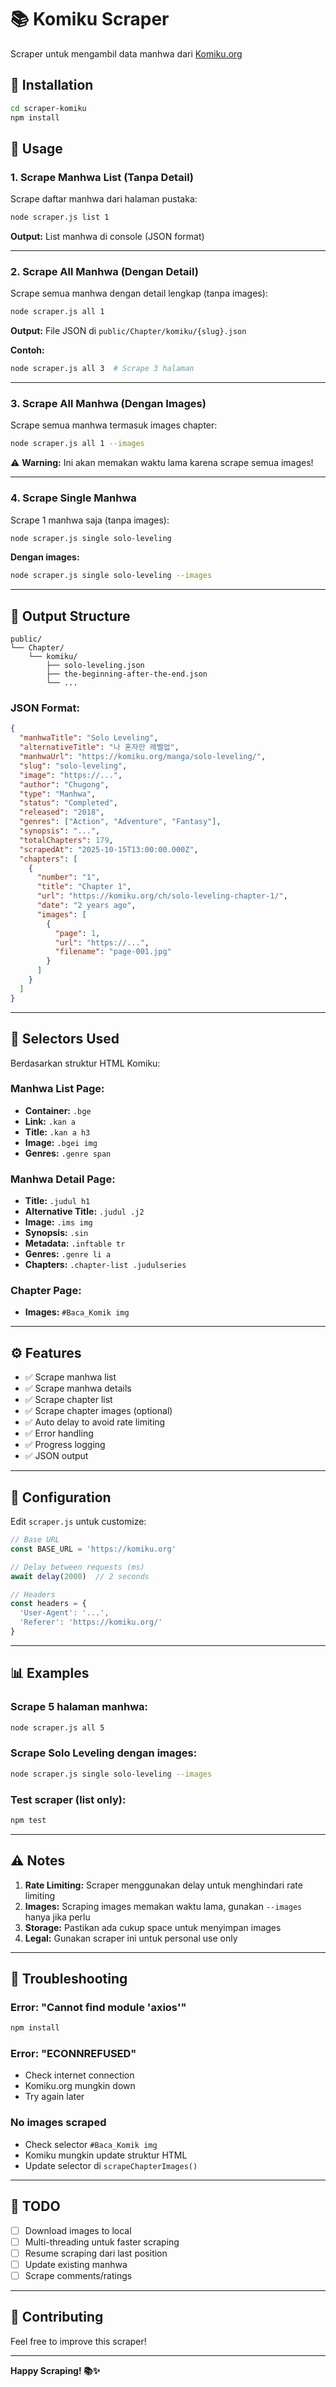 # 📚 Komiku Scraper

Scraper untuk mengambil data manhwa dari [Komiku.org](https://komiku.org)

## 🚀 Installation

```bash
cd scraper-komiku
npm install
```

## 📖 Usage

### 1. Scrape Manhwa List (Tanpa Detail)

Scrape daftar manhwa dari halaman pustaka:

```bash
node scraper.js list 1
```

**Output:** List manhwa di console (JSON format)

---

### 2. Scrape All Manhwa (Dengan Detail)

Scrape semua manhwa dengan detail lengkap (tanpa images):

```bash
node scraper.js all 1
```

**Output:** File JSON di `public/Chapter/komiku/{slug}.json`

**Contoh:**
```bash
node scraper.js all 3  # Scrape 3 halaman
```

---

### 3. Scrape All Manhwa (Dengan Images)

Scrape semua manhwa termasuk images chapter:

```bash
node scraper.js all 1 --images
```

⚠️ **Warning:** Ini akan memakan waktu lama karena scrape semua images!

---

### 4. Scrape Single Manhwa

Scrape 1 manhwa saja (tanpa images):

```bash
node scraper.js single solo-leveling
```

**Dengan images:**
```bash
node scraper.js single solo-leveling --images
```

---

## 📁 Output Structure

```
public/
└── Chapter/
    └── komiku/
        ├── solo-leveling.json
        ├── the-beginning-after-the-end.json
        └── ...
```

### JSON Format:

```json
{
  "manhwaTitle": "Solo Leveling",
  "alternativeTitle": "나 혼자만 레벨업",
  "manhwaUrl": "https://komiku.org/manga/solo-leveling/",
  "slug": "solo-leveling",
  "image": "https://...",
  "author": "Chugong",
  "type": "Manhwa",
  "status": "Completed",
  "released": "2018",
  "genres": ["Action", "Adventure", "Fantasy"],
  "synopsis": "...",
  "totalChapters": 179,
  "scrapedAt": "2025-10-15T13:00:00.000Z",
  "chapters": [
    {
      "number": "1",
      "title": "Chapter 1",
      "url": "https://komiku.org/ch/solo-leveling-chapter-1/",
      "date": "2 years ago",
      "images": [
        {
          "page": 1,
          "url": "https://...",
          "filename": "page-001.jpg"
        }
      ]
    }
  ]
}
```

---

## 🎯 Selectors Used

Berdasarkan struktur HTML Komiku:

### Manhwa List Page:
- **Container:** `.bge`
- **Link:** `.kan a`
- **Title:** `.kan a h3`
- **Image:** `.bgei img`
- **Genres:** `.genre span`

### Manhwa Detail Page:
- **Title:** `.judul h1`
- **Alternative Title:** `.judul .j2`
- **Image:** `.ims img`
- **Synopsis:** `.sin`
- **Metadata:** `.inftable tr`
- **Genres:** `.genre li a`
- **Chapters:** `.chapter-list .judulseries`

### Chapter Page:
- **Images:** `#Baca_Komik img`

---

## ⚙️ Features

- ✅ Scrape manhwa list
- ✅ Scrape manhwa details
- ✅ Scrape chapter list
- ✅ Scrape chapter images (optional)
- ✅ Auto delay to avoid rate limiting
- ✅ Error handling
- ✅ Progress logging
- ✅ JSON output

---

## 🔧 Configuration

Edit `scraper.js` untuk customize:

```javascript
// Base URL
const BASE_URL = 'https://komiku.org'

// Delay between requests (ms)
await delay(2000)  // 2 seconds

// Headers
const headers = {
  'User-Agent': '...',
  'Referer': 'https://komiku.org/'
}
```

---

## 📊 Examples

### Scrape 5 halaman manhwa:
```bash
node scraper.js all 5
```

### Scrape Solo Leveling dengan images:
```bash
node scraper.js single solo-leveling --images
```

### Test scraper (list only):
```bash
npm test
```

---

## ⚠️ Notes

1. **Rate Limiting:** Scraper menggunakan delay untuk menghindari rate limiting
2. **Images:** Scraping images memakan waktu lama, gunakan `--images` hanya jika perlu
3. **Storage:** Pastikan ada cukup space untuk menyimpan images
4. **Legal:** Gunakan scraper ini untuk personal use only

---

## 🐛 Troubleshooting

### Error: "Cannot find module 'axios'"
```bash
npm install
```

### Error: "ECONNREFUSED"
- Check internet connection
- Komiku.org mungkin down
- Try again later

### No images scraped
- Check selector `#Baca_Komik img`
- Komiku mungkin update struktur HTML
- Update selector di `scrapeChapterImages()`

---

## 📝 TODO

- [ ] Download images to local
- [ ] Multi-threading untuk faster scraping
- [ ] Resume scraping dari last position
- [ ] Update existing manhwa
- [ ] Scrape comments/ratings

---

## 🤝 Contributing

Feel free to improve this scraper!

---

**Happy Scraping! 📚✨**
